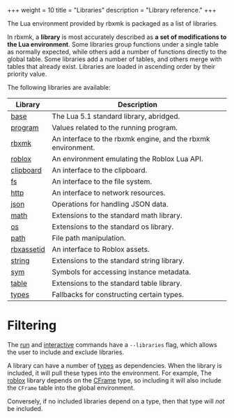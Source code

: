 +++
weight = 10
title = "Libraries"
description = "Library reference."
+++

The Lua environment provided by rbxmk is packaged as a list of libraries.

In rbxmk, a **library** is most accurately described as **a set of modifications
to the Lua environment**. Some libraries group functions under a single table as
normally expected, while others add a number of functions directly to the global
table. Some libraries add a number of tables, and others merge with tables that
already exist. Libraries are loaded in ascending order by their priority value.

The following libraries are available:

<div class="api-list one">

Library                                | Description
---------------------------------------|------------
[base](api/libraries/base)             | The Lua 5.1 standard library, abridged.
[program](api/libraries/program)       | Values related to the running program.
[rbxmk](api/libraries/rbxmk)           | An interface to the rbxmk engine, and the rbxmk environment.
[roblox](api/libraries/roblox)         | An environment emulating the Roblox Lua API.
[clipboard](api/libraries/clipboard)   | An interface to the clipboard.
[fs](api/libraries/fs)                 | An interface to the file system.
[http](api/libraries/http)             | An interface to network resources.
[json](api/libraries/json)             | Operations for handling JSON data.
[math](api/libraries/math)             | Extensions to the standard math library.
[os](api/libraries/os)                 | Extensions to the standard os library.
[path](api/libraries/path)             | File path manipulation.
[rbxassetid](api/libraries/rbxassetid) | An interface to Roblox assets.
[string](api/libraries/string)         | Extensions to the standard string library.
[sym](api/libraries/sym)               | Symbols for accessing instance metadata.
[table](api/libraries/table)           | Extensions to the standard table library.
[types](api/libraries/types)           | Fallbacks for constructing certain types.

</div>

# Filtering
The [run](command/run) and [interactive](command/interactice) commands have a
`--libraries` flag, which allows the user to include and exclude libraries.

A library can have a number of [types](api/types) as dependencies. When the
library is included, it will pull these types into the environment. For example,
The [roblox](api/libraries/roblox) library depends on the [CFrame](types/CFrame)
type, so including it will also include the `CFrame` table into the global
environment.

Conversely, if no included libraries depend on a type, then that type will *not*
be included.
